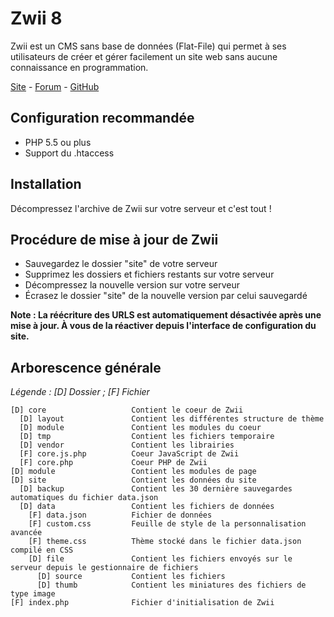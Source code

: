 # Zwii 8

Zwii est un CMS sans base de données (Flat-File) qui permet à ses utilisateurs de créer et gérer facilement un site web sans aucune connaissance en programmation.

[Site](http://zwiicms.com/) - [Forum](http://forum.zwiicms.com/) - [GitHub](https://github.com/remijean/ZwiiCMS/)

## Configuration recommandée

* PHP 5.5 ou plus
* Support du .htaccess

## Installation

Décompressez l'archive de Zwii sur votre serveur et c'est tout !

## Procédure de mise à jour de Zwii

* Sauvegardez le dossier "site" de votre serveur
* Supprimez les dossiers et fichiers restants sur votre serveur
* Décompressez la nouvelle version sur votre serveur
* Écrasez le dossier "site" de la nouvelle version par celui sauvegardé

**Note : La réécriture des URLS est automatiquement désactivée après une mise à jour. À vous de la réactiver depuis l'interface de configuration du site.**

## Arborescence générale

*Légende : [D] Dossier ; [F] Fichier*

```text
[D] core                   Contient le coeur de Zwii
  [D] layout               Contient les différentes structure de thème
  [D] module               Contient les modules du coeur
  [D] tmp                  Contient les fichiers temporaire
  [D] vendor               Contient les librairies
  [F] core.js.php          Coeur JavaScript de Zwii
  [F] core.php             Coeur PHP de Zwii
[D] module                 Contient les modules de page
[D] site                   Contient les données du site
  [D] backup               Contient les 30 dernière sauvegardes automatiques du fichier data.json
  [D] data                 Contient les fichiers de données
    [F] data.json          Fichier de données
    [F] custom.css         Feuille de style de la personnalisation avancée
    [F] theme.css          Thème stocké dans le fichier data.json compilé en CSS
    [D] file               Contient les fichiers envoyés sur le serveur depuis le gestionnaire de fichiers
      [D] source           Contient les fichiers
      [D] thumb            Contient les miniatures des fichiers de type image
[F] index.php              Fichier d'initialisation de Zwii
```